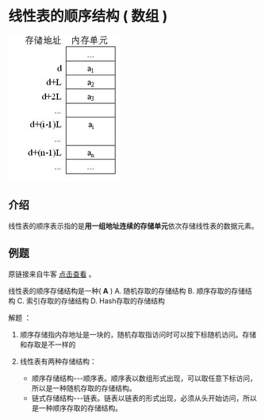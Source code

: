 # 线性表的顺序结构 ( 数组 )

<img src="./images/1.jpg">

## 介绍
线性表的顺序表示指的是**用一组地址连续的存储单元**依次存储线性表的数据元素。

## 例题

原链接来自牛客 [点击查看](https://www.nowcoder.com/questionTerminal/cc26b40642344f6991cb602d31446812) 。

线性表的顺序存储结构是一种( **A** )
A. 随机存取的存储结构
B. 顺序存取的存储结构
C. 索引存取的存储结构
D. Hash存取的存储结构

解题 ：

1. 顺序存储指内存地址是一块的，随机存取指访问时可以按下标随机访问。存储和存取是不一样的

2. 线性表有两种存储结构：
    - 顺序存储结构---顺序表。顺序表以数组形式出现，可以取任意下标访问，所以是一种随机存取的存储结构。
    - 链式存储结构---链表。链表以链表的形式出现，必须从头开始访问，所以是一种顺序存取的存储结构。